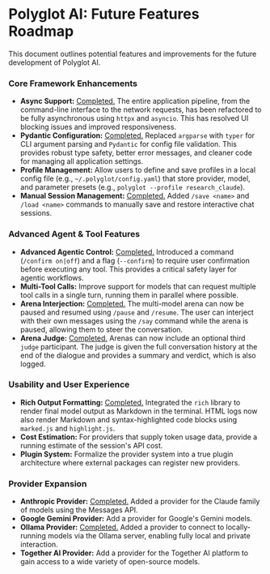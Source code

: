 # Polyglot AI: Future Features Roadmap

This document outlines potential features and improvements for the future development of Polyglot AI.

### Core Framework Enhancements

*   **Async Support:** <ins>Completed.</ins> The entire application pipeline, from the command-line interface to the network requests, has been refactored to be fully asynchronous using `httpx` and `asyncio`. This has resolved UI blocking issues and improved responsiveness.
*   **Pydantic Configuration:** <ins>Completed.</ins> Replaced `argparse` with `typer` for CLI argument parsing and `Pydantic` for config file validation. This provides robust type safety, better error messages, and cleaner code for managing all application settings.
*   **Profile Management:** Allow users to define and save profiles in a local config file (e.g., `~/.polyglot/config.yaml`) that store provider, model, and parameter presets (e.g., `polyglot --profile research_claude`).
*   **Manual Session Management:** <ins>Completed.</ins> Added `/save <name>` and `/load <name>` commands to manually save and restore interactive chat sessions.

### Advanced Agent & Tool Features

*   **Advanced Agentic Control:** <ins>Completed.</ins> Introduced a command (`/confirm on|off`) and a flag (`--confirm`) to require user confirmation before executing any tool. This provides a critical safety layer for agentic workflows.
*   **Multi-Tool Calls:** Improve support for models that can request multiple tool calls in a single turn, running them in parallel where possible.
*   **Arena Interjection:** <ins>Completed.</ins> The multi-model arena can now be paused and resumed using `/pause` and `/resume`. The user can interject with their own messages using the `/say` command while the arena is paused, allowing them to steer the conversation.
*   **Arena Judge:** <ins>Completed.</ins> Arenas can now include an optional third `judge` participant. The judge is given the full conversation history at the end of the dialogue and provides a summary and verdict, which is also logged.

### Usability and User Experience

*   **Rich Output Formatting:** <ins>Completed.</ins> Integrated the `rich` library to render final model output as Markdown in the terminal. HTML logs now also render Markdown and syntax-highlighted code blocks using `marked.js` and `highlight.js`.
*   **Cost Estimation:** For providers that supply token usage data, provide a running estimate of the session's API cost.
*   **Plugin System:** Formalize the provider system into a true plugin architecture where external packages can register new providers.

### Provider Expansion

*   **Anthropic Provider:** <ins>Completed.</ins> Added a provider for the Claude family of models using the Messages API.
*   **Google Gemini Provider:** Add a provider for Google's Gemini models.
*   **Ollama Provider:** <ins>Completed.</ins> Added a provider to connect to locally-running models via the Ollama server, enabling fully local and private interaction.
*   **Together AI Provider:** Add a provider for the Together AI platform to gain access to a wide variety of open-source models.
